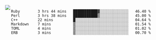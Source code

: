 

<a href="https://github.com/anuraghazra/github-readme-stats">
  <img align="left" src="https://github-readme-stats.vercel.app/api?username=kfly8&count_private=true&show_icons=true&theme=calm" />
</a>


<!--START_SECTION:waka-->

```text
Ruby        3 hrs 44 mins   ███████████▓░░░░░░░░░░░░░   46.40 %
Perl        3 hrs 38 mins   ███████████▒░░░░░░░░░░░░░   45.00 %
C++         22 mins         █░░░░░░░░░░░░░░░░░░░░░░░░   04.64 %
Markdown    7 mins          ▒░░░░░░░░░░░░░░░░░░░░░░░░   01.54 %
TOML        4 mins          ▒░░░░░░░░░░░░░░░░░░░░░░░░   01.02 %
ERB         3 mins          ▒░░░░░░░░░░░░░░░░░░░░░░░░   00.70 %
```

<!--END_SECTION:waka-->
